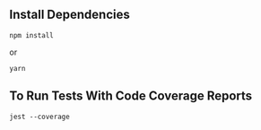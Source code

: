 ## Install Dependencies
```
npm install
```
or
```
yarn
```

## To Run Tests With Code Coverage Reports
```
jest --coverage
```